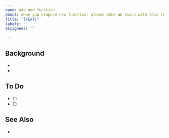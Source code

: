 ```yaml
---
name: add new function
about: when you propose new function, please make an issue with this template!
title: "[FEAT]"
labels: ''
assignees: ''

---
```


## Background
-
-

## To Do
- [ ] 
- [ ]

## See Also
-